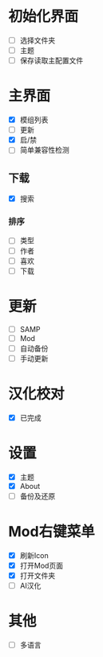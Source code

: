 ﻿# 初始化界面

- [ ] 选择文件夹
- [ ] 主题
- [ ] 保存读取主配置文件

# 主界面

- [x] 模组列表
- [ ] 更新
- [x] 启/禁
- [ ] 简单兼容性检测

## 下载

- [x] 搜索

### 排序

- [ ] 类型
- [ ] 作者
- [ ] 喜欢
- [ ] 下载

# 更新

- [ ] SAMP
- [ ] Mod
- [ ] 自动备份
- [ ] 手动更新

# 汉化校对

- [x] 已完成

# 设置

- [x] 主题
- [x] About
- [ ] 备份及还原

# Mod右键菜单

- [x] 刷新Icon
- [x] 打开Mod页面
- [x] 打开文件夹
- [ ] AI汉化

# 其他

- [ ] 多语言
